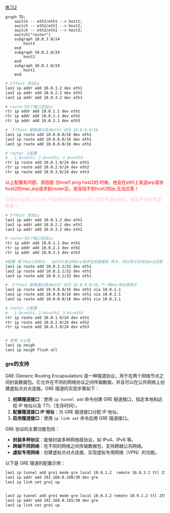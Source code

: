 [练习2](https://github.com/eric-keller/npp-linux-02-router)

```mermaid
graph TD;
    switch -- eth1/eth1 --> host1;
    switch -- eth2/eth1 --> host2;
    switch -- eth3/eth1 --> host3;
    switch["router"]
    subgraph 10.0.3.0/24
        host3
    end
    subgraph 10.0.2.0/24
        host2
    end
    subgraph 10.0.1.0/24
        host1
    end
```

```sh
# 3个host 添加ip
lan1 ip addr add 10.0.1.2 dev eth1
lan2 ip addr add 10.0.2.2 dev eth1
lan3 ip addr add 10.0.3.2 dev eth1

# router为3个接口添加ip
rtr ip addr add 10.0.1.1 dev eth1
rtr ip addr add 10.0.2.1 dev eth2
rtr ip addr add 10.0.3.1 dev eth3

#  3个host 都是通过各自eth1 访问 10.0.0.0/16
lan1 ip route add 10.0.0.0/16 dev eth1
lan2 ip route add 10.0.0.0/16 dev eth1
lan3 ip route add 10.0.0.0/16 dev eth1

# router 上配置 
#   1.0=>eth1，2.0=>eth2，3.0=>eth3
rtr ip route add 10.0.1.0/24 dev eth1
rtr ip route add 10.0.2.0/24 dev eth2
rtr ip route add 10.0.3.0/24 dev eth3

```

<font color=red>以上配置有问题，原因是 当host1 ping host2的 时候，他会在eth1上发送arp请求host2的mac,arp请求到router后，发现找不到host2的ip,无法应答！</font>

<font color=pink>注意arp包到了router,不会被转发给eth2,eth3,因为不是ip协议，根本不会参考路由表！</font>


```sh
# 3个host 添加ip
lan1 ip addr add 10.0.1.2 dev eth1
lan2 ip addr add 10.0.2.2 dev eth1
lan3 ip addr add 10.0.3.2 dev eth1

# router为3个接口添加ip
rtr ip addr add 10.0.1.1 dev eth1
rtr ip addr add 10.0.2.1 dev eth2
rtr ip addr add 10.0.3.1 dev eth3

#配置 每个host的网关， 从eth1发出的arp请求包会直接到 网关，所以网关会给出arp应答
lan1 ip route add 10.0.1.1/32 dev eth1 
lan2 ip route add 10.0.2.1/32 dev eth1 
lan3 ip route add 10.0.3.1/32 dev eth1 

#  3个host 都是通过各自eth1 访问 10.0.0.0/16,下一跳mac地址是网关 
lan1 ip route add 10.0.0.0/16 dev eth1 via 10.0.1.1
lan2 ip route add 10.0.0.0/16 dev eth1 via 10.0.2.1
lan3 ip route add 10.0.0.0/16 dev eth1 via 10.0.3.1

# router 上配置 
#   1.0=>eth1，2.0=>eth2，3.0=>eth3
rtr ip route add 10.0.1.0/24 dev eth1
rtr ip route add 10.0.2.0/24 dev eth2
rtr ip route add 10.0.3.0/24 dev eth3


# 查看 arp表
lan1 ip neigh
lan1 ip neigh flush all
```


### gre的支持
GRE (Generic Routing Encapsulation) 是一种隧道协议，用于在两个网络节点之间封装数据包。它允许在不同的网络协议之间传输数据，并且可以在公共网络上创建虚拟点对点连接。GRE 隧道的实现步骤如下：

1. **创建隧道接口**：使用 `ip tunnel add` 命令创建 GRE 隧道接口，指定本地和远程 IP 地址以及 TTL（生存时间）。
2. **配置隧道接口 IP 地址**：为 GRE 隧道接口分配 IP 地址。
3. **启用隧道接口**：使用 `ip link set` 命令启用 GRE 隧道接口。

GRE 协议的主要功能包括：
- **封装多种协议**：能够封装多种网络层协议，如 IPv4、IPv6 等。
- **跨越不同网络**：在不同的网络之间传输数据包，支持跨越公共网络。
- **虚拟专用网络**：创建虚拟点对点连接，实现虚拟专用网络（VPN）的功能。


以下是 GRE 隧道的配置示例：

```sh
lan1 ip tunnel add gre1 mode gre local 10.0.1.2  remote 10.0.3.2 ttl 255
lan1 ip addr add 192.168.0.100/30 dev gre
lan1 ip link set gre1 up


lan3 ip tunnel add gre1 mode gre local 10.0.3.2 remote 10.0.1.2 ttl 255
lan3 ip addr add 192.168.0.101/30 dev gre
lan3 ip link set gre1 up
```